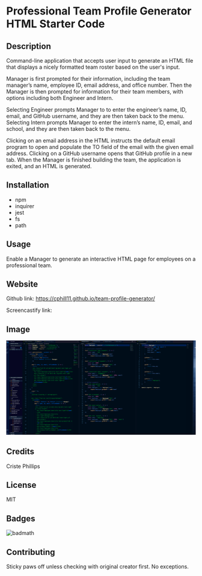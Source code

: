 # Professional Team Profile Generator HTML Starter Code


## Description
Command-line application that accepts user input to generate an HTML file that displays a nicely formatted team roster based on the user's input.

Manager is first prompted for their information, including the team manager’s name, employee ID, email address, and office number.  Then the Manager is then prompted for information for their team members, with options including both Engineer and Intern.  

Selecting Engineer prompts Manager to to enter the engineer’s name, ID, email, and GitHub username, and they are then taken back to the menu. Selecting Intern prompts Manager to enter the intern’s name, ID, email, and school, and they are then taken back to the menu.

Clicking on an email address in the HTML instructs the default email program to open and populate the TO field of the email with the given email address. Clicking on a GitHub username opens that GitHub profile in a new tab. When the Manager is finished building the team, the application is exited, and an HTML is generated.


## Installation
* npm
* inquirer
* jest
* fs
* path


## Usage
Enable a Manager to generate an interactive HTML page for employees on a professional team.


## Website
Github link: https://cphill11.github.io/team-profile-generator/

Screencastify link:


## Image
![Screenshot](/assets/images/screenshot.png)

## Credits
Criste Phillips

## License
MIT

## Badges
![badmath](https://img.shields.io/github/languages/top/nielsenjared/badmath)

## Contributing
Sticky paws off unless checking with original creator first.  No exceptions.